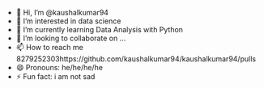 - 👋 Hi, I’m @kaushalkumar94
- 👀 I’m interested in data science
- 🌱 I’m currently learning Data Analysis with Python
- 💞️ I’m looking to collaborate on ...
- 📫 How to reach me 8279252303https://github.com/kaushalkumar94/kaushalkumar94/pulls
- 😄 Pronouns: he/he/he/he
- ⚡ Fun fact: i am not sad

<!---
kaushalkumar94/kaushalkumar94 is a ✨ special ✨ repository because its `README.md` (this file) appears on your GitHub profile.
You can click the Preview link to take a look at your changes.
--->
